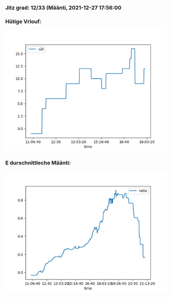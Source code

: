 ### Jitz grad: 12/33 (Määnti, 2021-12-27 17:56:00

### Hütige Vrlouf:
![Graph](Today.png)

### E durschnittleche Määnti:
![Graph](Määnti.png)
